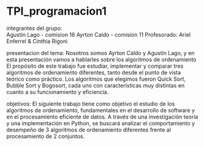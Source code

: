 # TPI_programacion1
integrantes del grupo:   
Agustín Lago - comision 16
Ayrton Caldo - comision 11
Profesorado: Ariel Enferrel & Cinthia Rigoni

presentacion del tema:
Nosotros somos Ayrton Caldo y Agustín Lago, y en esta presentación vamos a hablarles sobre los algoritmos de ordenamiento El propósito de este trabajo fue estudiar, implementar y comparar tres algoritmos de ordenamiento diferentes, tanto desde el punto de vista teórico como práctico. Los algoritmos que elegimos fueron Quick Sort, Bubble Sort y Bogosort, cada uno con características muy distintas en cuanto a su funcionamiento y eficiencia.

objetivos:
El siguiente trabajo tiene como objetivo el estudio de los algoritmos de ordenamiento, fundamentales en el desarrollo de software y en el procesamiento eficiente de datos. A través de una investigación teoría y una implementación en Python, se buscará analizar el comportamiento y desempeño de 3 algoritmos de ordenamiento diferentes frente al procesamiento de 2 conjuntos. 

